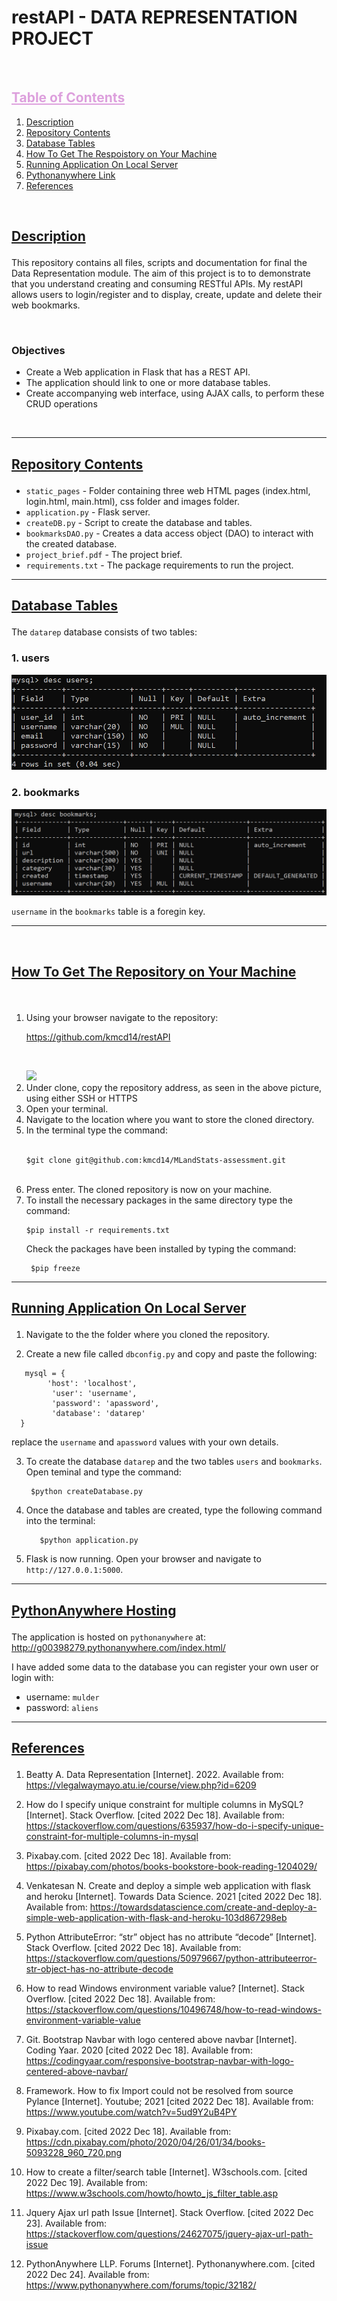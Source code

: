 # restAPI - DATA REPRESENTATION PROJECT


<br>
<h2 style=color:#DDA0DD><b><u>Table of Contents</b></u></h2></summary>
  <ol>
    <li><a href='#Description'> Description</a></li>
    <li><a href='#Contents'>Repository Contents</a></li>
    <li><a href="#tables">Database Tables</a></li>
    <li><a href="#get">How To Get The Respoistory on Your Machine</a></li>
    <li><a href="#app">Running Application On Local Server</a></li>
    <li><a href="#host">Pythonanywhere Link</a></li>
    <li><a href="#ref">References</a></li> 
  </ol>

<br>
<h2><b><u><p id='Description'> Description</b></u></p></h2>

This repository contains all files, scripts and documentation for final the Data Representation module. The aim of this project is to to demonstrate that you understand creating and consuming RESTful APIs. My restAPI allows users to login/register and to display, create, update and delete their web bookmarks.

<br>
<h3>Objectives</h3>

- Create a Web application in Flask that has a REST API.
- The application should link to one or more database tables.
- Create accompanying web interface, using AJAX calls, to perform these CRUD operations


<br>

---

<h2><b><u><p id='Contents'>Repository Contents</b></u></p></h2>

- ```static_pages``` - Folder containing three web HTML pages (index.html, login.html, main.html), css folder and images folder.
- ````application.py```` - Flask server.
- ````createDB.py```` - Script to create the database and tables.
- ```bookmarksDAO.py``` - Creates a data access object (DAO) to interact with the created database.
- ```project_brief.pdf``` - The project brief.
- ```requirements.txt``` - The package requirements to run the project.


---

<h2><b><u><p id='tables'>Database Tables</b></u></p></h2>

 The ```datarep``` database consists of two tables:

<h3>1. users</h3>

<img src='static_pages\images\users_table.png'>

<br>

<h3>2. bookmarks</h3>

<img src='static_pages\images\bookmarks_table.png'>

<br>

```username``` in the ```bookmarks``` table is a foregin key.

 ---


<br>
<h2><b><u><p id='get'> How To Get The Repository on Your Machine</b></u></p></h2>
<br>
<ol>

<li>Using your browser navigate to the repository:  

https://github.com/kmcd14/restAPI


<br> </il>



<img src='static_pages\images\repository.png'>

<br>

<li>Under clone, copy the repository address, as seen in the above picture, using either SSH or HTTPS</li>
<li> Open your terminal.</li>
<li> Navigate to the location where you want to store the cloned directory.</li>
<li>In the terminal type the command:

<br>

<br>

    
    $git clone git@github.com:kmcd14/MLandStats-assessment.git

<br>
</li>
<li>Press enter. The cloned repository is now on your machine.
</li>
<li> To install the necessary packages in the same directory type the command: 

<br>

    $pip install -r requirements.txt


Check the packages have been installed by typing the command: 

     $pip freeze
</ol>


---

<h2><b><u><p id='app'> Running Application On Local Server</b></u></p></h2>

1. Navigate to the the folder where you cloned the repository.

2. Create a new file called ```dbconfig.py``` and copy and paste the following:

```
   mysql = {
        'host': 'localhost',
         'user': 'username',
         'password': 'apassword',
         'database': 'datarep'
  }

```


replace the `username` and `apassword` values with your own details.

3. To create the database ```datarep``` and the two tables ```users``` and ```bookmarks```. Open teminal and type the command:

        $python createDatabase.py

4. Once the database and tables are created, type the following command into the terminal:

          $python application.py

5. Flask is now running. Open your browser and navigate to ```http://127.0.0.1:5000```.



---

<h2><b><u><p id='host'>PythonAnywhere Hosting</b></u></p></h2>

The application is hosted on ```pythonanywhere``` at: http://g00398279.pythonanywhere.com/index.html/


I have added some data to the database you can register your own user or login with:

- username: ```mulder```
- password: ```aliens```

 ---


<h2><b><u><p id='ref'>References</b></u></p></h2>

1.	Beatty A. Data Representation [Internet]. 2022. Available from: https://vlegalwaymayo.atu.ie/course/view.php?id=6209
 	 
2.	How do I specify unique constraint for multiple columns in MySQL? [Internet]. Stack Overflow. [cited 2022 Dec 18]. Available from: https://stackoverflow.com/questions/635937/how-do-i-specify-unique-constraint-for-multiple-columns-in-mysql
 	 
3.	Pixabay.com. [cited 2022 Dec 18]. Available from: https://pixabay.com/photos/books-bookstore-book-reading-1204029/
 	 
4.	Venkatesan N. Create and deploy a simple web application with flask and heroku [Internet]. Towards Data Science. 2021 [cited 2022 Dec 18]. Available from: https://towardsdatascience.com/create-and-deploy-a-simple-web-application-with-flask-and-heroku-103d867298eb
 	 
5.	Python AttributeError: “str” object has no attribute “decode” [Internet]. Stack Overflow. [cited 2022 Dec 18]. Available from: https://stackoverflow.com/questions/50979667/python-attributeerror-str-object-has-no-attribute-decode
 	 
6.	How to read Windows environment variable value? [Internet]. Stack Overflow. [cited 2022 Dec 18]. Available from: https://stackoverflow.com/questions/10496748/how-to-read-windows-environment-variable-value
 	 
7.	Git. Bootstrap Navbar with logo centered above navbar [Internet]. Coding Yaar. 2020 [cited 2022 Dec 18]. Available from: https://codingyaar.com/responsive-bootstrap-navbar-with-logo-centered-above-navbar/
 	 
8.	Framework. How to fix Import could not be resolved from source Pylance [Internet]. Youtube; 2021 [cited 2022 Dec 18]. Available from: https://www.youtube.com/watch?v=5ud9Y2uB4PY
 	 
9.	Pixabay.com. [cited 2022 Dec 18]. Available from: https://cdn.pixabay.com/photo/2020/04/26/01/34/books-5093228_960_720.png
 	 
10.	How to create a filter/search table [Internet]. W3schools.com. [cited 2022 Dec 19]. Available from: https://www.w3schools.com/howto/howto_js_filter_table.asp

11. Jquery Ajax url path Issue [Internet]. Stack Overflow. [cited 2022 Dec 23]. Available from: https://stackoverflow.com/questions/24627075/jquery-ajax-url-path-issue

12. PythonAnywhere LLP. Forums [Internet]. Pythonanywhere.com. [cited 2022 Dec 24]. Available from: https://www.pythonanywhere.com/forums/topic/32182/


